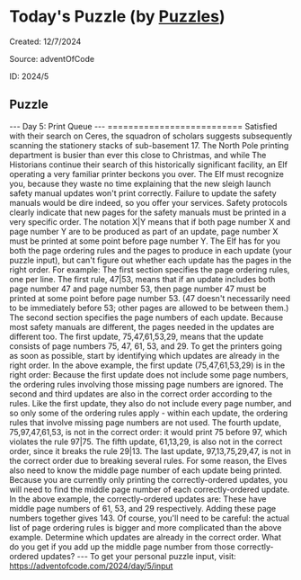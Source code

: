 # Today&#39;s Puzzle (by [Puzzles](https://github.com/michaelfromyeg/vscode-puzzles))

Created: 12&#x2F;7&#x2F;2024

Source: adventOfCode

ID: 2024&#x2F;5

## Puzzle

\--- Day 5: Print Queue --- ========================== Satisfied with their search on Ceres, the squadron of scholars suggests subsequently scanning the stationery stacks of sub-basement 17\. The North Pole printing department is busier than ever this close to Christmas, and while The Historians continue their search of this historically significant facility, an Elf operating a very familiar printer beckons you over. The Elf must recognize you, because they waste no time explaining that the new sleigh launch safety manual updates won't print correctly. Failure to update the safety manuals would be dire indeed, so you offer your services. Safety protocols clearly indicate that new pages for the safety manuals must be printed in a very specific order. The notation X|Y means that if both page number X and page number Y are to be produced as part of an update, page number X must be printed at some point before page number Y. The Elf has for you both the page ordering rules and the pages to produce in each update (your puzzle input), but can't figure out whether each update has the pages in the right order. For example: The first section specifies the page ordering rules, one per line. The first rule, 47|53, means that if an update includes both page number 47 and page number 53, then page number 47 must be printed at some point before page number 53\. (47 doesn't necessarily need to be immediately before 53; other pages are allowed to be between them.) The second section specifies the page numbers of each update. Because most safety manuals are different, the pages needed in the updates are different too. The first update, 75,47,61,53,29, means that the update consists of page numbers 75, 47, 61, 53, and 29\. To get the printers going as soon as possible, start by identifying which updates are already in the right order. In the above example, the first update (75,47,61,53,29) is in the right order: Because the first update does not include some page numbers, the ordering rules involving those missing page numbers are ignored. The second and third updates are also in the correct order according to the rules. Like the first update, they also do not include every page number, and so only some of the ordering rules apply - within each update, the ordering rules that involve missing page numbers are not used. The fourth update, 75,97,47,61,53, is not in the correct order: it would print 75 before 97, which violates the rule 97|75\. The fifth update, 61,13,29, is also not in the correct order, since it breaks the rule 29|13\. The last update, 97,13,75,29,47, is not in the correct order due to breaking several rules. For some reason, the Elves also need to know the middle page number of each update being printed. Because you are currently only printing the correctly-ordered updates, you will need to find the middle page number of each correctly-ordered update. In the above example, the correctly-ordered updates are: These have middle page numbers of 61, 53, and 29 respectively. Adding these page numbers together gives 143\. Of course, you'll need to be careful: the actual list of page ordering rules is bigger and more complicated than the above example. Determine which updates are already in the correct order. What do you get if you add up the middle page number from those correctly-ordered updates? --- To get your personal puzzle input, visit: https://adventofcode.com/2024/day/5/input
